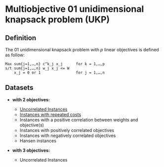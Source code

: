 # Multiobjective 01 unidimensional knapsack problem (UKP)
	
## Definition

The 01 unidimensional knapsack problem with $`p`$ linear objectives is defined as follow:

    Max sum{j=1,…,n} c^k_j x_j      for k = 1,…,p
    s/t sum{j=1,…,n} w_j x_j <= W
        x_j = 0 or 1                for j = 1,…,n
        
## Datasets 

+ **with 2 objectives:**

    - [Uncorrelated Instances](uncorrelated.md)                                                    
    - [Instances with repeated costs](repeatedCosts)                                            
    - Instances with a positive correlation between weights and objective(s)   
    - Instances with positively correlated objectives                          
    - Instances with negatively correlated objectives                           
    - Hansen instances                                                         


+ **with 3 objectives:**

    - Uncorrelated Instances                                                   


